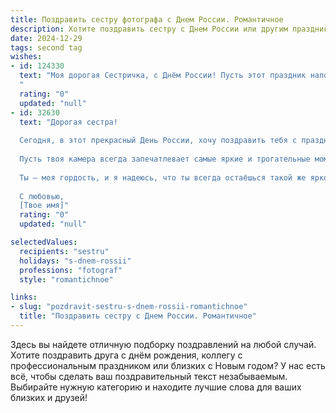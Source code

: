 ```yaml
---
title: Поздравить сестру фотографа с Днем России. Романтичное
description: Хотите поздравить сестру с Днем России или другим праздником? Наш ИИ создаст незабываемое поздравление, а вы обязательно выделитесь среди других.  
date: 2024-12-29
tags: second tag
wishes:
- id: 124330
  text: "Моя дорогая Сестричка, с Днём России! Пусть этот праздник наполнит твою жизнь яркими красками, как твои великолепные фотографии.  Пусть любовь, счастье и вдохновение всегда окружают тебя, подобно нежному летнему свету, который ты так мастерски улавливаешь своим объективом.  Будь счастлива, любима и успешна!  Целую тебя крепко!
  "
  rating: "0"
  updated: "null"
- id: 32630
  text: "Дорогая сестра!
  
  Сегодня, в этот прекрасный День России, хочу поздравить тебя с праздником, который объединяет сердца нашей великой страны. Как фотограф, ты умеешь видеть мир сквозь призму красоты и уникальности каждого момента, как и каждый миг, проведённый в любви к Родине.
  
  Пусть твоя камера всегда запечатлевает самые яркие и трогательные моменты, а вдохновение наполняет твоё сердце, как русские просторы наполняют радостью душу! Пусть ты продолжаешь открывать для нас все многообразие света и цвета, а твои снимки дарят надежду и волшебство.
  
  Ты — моя гордость, и я надеюсь, что ты всегда остаёшься такой же яркой, как кадры, которые ты создаёшь! С праздником, любимая сестра! Пусть счастье и удача всегда идут с тобой рука об руку.
  
  С любовью,
  [Твое имя]"
  rating: "0"
  updated: "null"

selectedValues:
  recipients: "sestru"
  holidays: "s-dnem-rossii"
  professions: "fotograf"
  style: "romantichnoe"

links:
- slug: "pozdravit-sestru-s-dnem-rossii-romantichnoe"
  title: "Поздравить сестру с Днем России. Романтичное"
---
```


Здесь вы найдете отличную подборку поздравлений на любой случай.
Хотите поздравить друга с днём рождения, коллегу с профессиональным праздником или близких с Новым годом? У нас есть всё, чтобы сделать ваш поздравительный текст незабываемым. Выбирайте нужную категорию и находите лучшие слова для ваших близких и друзей!
